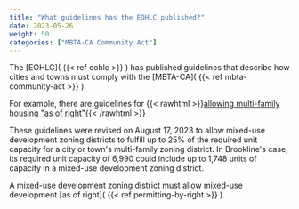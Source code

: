 ```yaml
---
title: "What guidelines has the EOHLC published?"
date: 2023-05-26
weight: 50
categories: ["MBTA-CA Community Act"]
---
```

The [EOHLC]( {{< ref eohlc >}} ) has published guidelines that describe how cities and towns must comply with the [MBTA-CA]( {{< ref mbta-community-act >}} ).

For example, there are guidelines for {{< rawhtml >}}<a target="_new" href="
https://www.mass.gov/info-details/section-3a-guidelines#4.-allowing-multi-family-housing-“as-of-right”-">allowing multi-family housing "as of right"</a>{{< /rawhtml >}}

These guidelines were revised on August 17, 2023 to allow mixed-use development zoning districts to fulfill up to 25% of the required unit capacity for a city or town's multi-family zoning district. In Brookline's case, its required unit capacity of 6,990  could include up to 1,748 units of capacity in a mixed-use development zoning district.

A mixed-use development zoning district must allow mixed-use development [as of right]( {{< ref permitting-by-right >}} ).